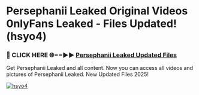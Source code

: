 # Persephanii Leaked Original Videos 0nlyFans Leaked - Files Updated! (hsyo4)

<h3>🔴 CLICK HERE 🌐==►► <a href="https://tinyurl.com/ehrbuxhb" rel="nofollow">Persephanii Leaked Updated Files</a></h3>

Get Persephanii Leaked and all content. Now you can access all videos and pictures of Persephanii Leaked. New Updated Files 2025!

[![hsyo4](https://i.imgur.com/lVYEuWS.gif)](https://tinyurl.com/ehrbuxhb)

